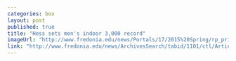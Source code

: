 ```yaml
---
categories: box
layout: post
published: true
title: "Hess sets men's indoor 3,000 record"
imageUrl: "http://www.fredonia.edu/news/Portals/17/2015%20Spring/rp_primary_Hess_2843.JPG"
link: "http://www.fredonia.edu/news/ArchivesSearch/tabid/1101/ctl/ArticleView/mid/1878/articleId/5227/Hess_sets_mens_indoor_3000_record.aspx"
---
```


